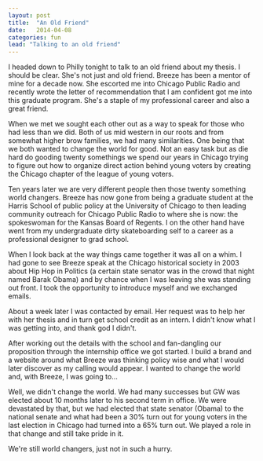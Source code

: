 ```yaml
---
layout: post
title:  "An Old Friend"
date:   2014-04-08
categories: fun
lead: "Talking to an old friend"
---
```

I headed down to Philly tonight to talk to an old friend about my thesis. I should be clear. She's not just and old friend. Breeze has been a mentor of mine for a decade now. She escorted me into Chicago Public Radio and recently wrote the letter of recommendation that I am confident got me into this graduate program. She's a staple of my professional career and also a great friend. 

When we met we sought each other out as a way to speak for those who had less than we did. Both of us mid western in our roots and from somewhat higher brow families, we had many similarities. One being that we both wanted to change the world for good. Not an easy task but as die hard do gooding twenty somethings we spend our years in Chicago trying to figure out how to organize direct action behind young voters by creating the Chicago chapter of the league of young voters.

Ten years later we are very different people then those twenty something world changers. Breeze has now gone from being a graduate student at the Harris School of public policy at the University of Chicago to then leading community outreach for Chicago Public Radio to where she is now: the spokeswoman for the Kansas Board of Regents. I on the other hand have went from my undergraduate dirty skateboarding self to a career as a professional designer to grad school.

When I look back at the way things came together it was all on a whim. I had gone to see Breeze speak at the Chicago historical society in 2003 about Hip Hop in Politics (a certain state senator was in the crowd that night named Barak Obama) and by chance when I was leaving she was standing out front. I took the opportunity to introduce myself and we exchanged emails.

About a week later I was contacted by email. Her request was to help her with her thesis and in turn get school credit as an intern. I didn't know what I was getting into, and thank god I didn't.

After working out the details with the school and fan-dangling our proposition through the internship office we got started. I build a brand and a website around what Breeze was thinking policy wise and what I would later discover as my calling would appear. I wanted to change the world and, with Breeze, I was going to...

Well, we didn't change the world. We had many successes but GW was elected about 10 months later to his second term in office. We were devastated by that, but we had elected that state senator (Obama) to the national senate and what had been a 30% turn out for young voters in the last election in Chicago had turned into a 65% turn out. We played a role in that change and still take pride in it.

We're still world changers, just not in such a hurry.